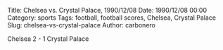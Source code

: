 Title: Chelsea vs. Crystal Palace, 1990/12/08
Date: 1990/12/08 00:00
Category: sports
Tags: football, football scores, Chelsea, Crystal Palace
Slug: chelsea-vs-crystal-palace
Author: carbonero


Chelsea 2 - 1 Crystal Palace

